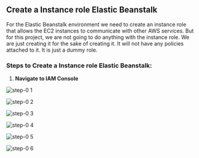 ## Create a Instance role Elastic Beanstalk

For the Elastic Beanstalk environment we need to create an instance role that allows the EC2 instances to communicate with other AWS services. But for this project, we are not going to do anything with the instance role. We are just creating it for the sake of creating it. It will not have any policies attached to it. It is just a dummy role.

### Steps to Create a Instance role Elastic Beanstalk:
1. **Navigate to IAM Console**

![step-0 1](https://github.com/mathesh-me/aws-cicd-devops-web-app/assets/144098846/72301a2d-a471-4656-ae4a-4e187315da13)

![step-0 2](https://github.com/mathesh-me/aws-cicd-devops-web-app/assets/144098846/cf5a6f09-2961-47fa-815b-463bc9d430b7)

![step-0 3](https://github.com/mathesh-me/aws-cicd-devops-web-app/assets/144098846/564215cd-b76c-43cd-9e76-b5ff24318caf)

![step-0 4](https://github.com/mathesh-me/aws-cicd-devops-web-app/assets/144098846/1e04f073-104a-4a18-8ad6-571984ad2666)

![step-0 5](https://github.com/mathesh-me/aws-cicd-devops-web-app/assets/144098846/4614bf41-8b02-4256-a7b7-71d54395c967)

![step-0 6](https://github.com/mathesh-me/aws-cicd-devops-web-app/assets/144098846/93071c36-f263-4ff7-aa80-3e0f2e11e023)
